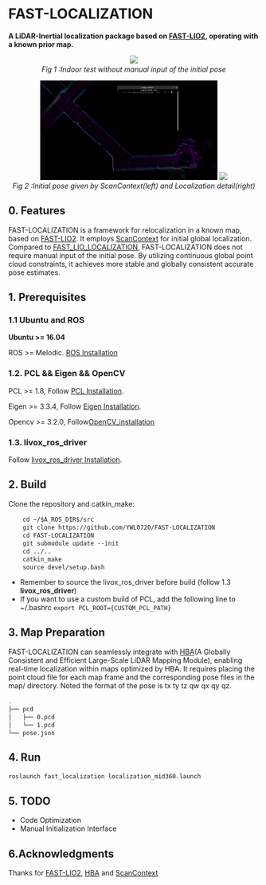 # FAST-LOCALIZATION
**A LiDAR-Inertial localization package based on [FAST-LIO2](https://github.com/hku-mars/FAST_LIO), operating with a known prior map.**
<p align="center">
  <img src="doc/test.gif" height="400"/>
  <br>
  <em>Fig 1 :Indoor test without manual input of the initial pose</em>
</p>

<p align="center">
  <img src="doc/init.gif" height="200"/>
<img src="doc/detail.gif" height="200"/>
  <br>
  <em>Fig 2 :Initial pose given by ScanContext(left)  and Localization detail(right)</em>
</p>

## 0. Features
FAST-LOCALIZATION is a framework for relocalization in a known map, based on [FAST-LIO2](https://github.com/hku-mars/FAST_LIO). It employs [ScanContext](https://github.com/irapkaist/scancontext) for initial global localization. Compared to [FAST_LIO_LOCALIZATION](https://github.com/HViktorTsoi/FAST_LIO_LOCALIZATION), FAST-LOCALIZATION does not require manual input of the initial pose. By utilizing continuous global point cloud constraints, it achieves more stable and globally consistent accurate pose estimates.
## 1. Prerequisites
### 1.1 **Ubuntu** and **ROS**
**Ubuntu >= 16.04**

ROS    >= Melodic. [ROS Installation](http://wiki.ros.org/ROS/Installation)

### 1.2. **PCL && Eigen && OpenCV**
PCL    >= 1.8,   Follow [PCL Installation](http://www.pointclouds.org/downloads/linux.html).

Eigen  >= 3.3.4, Follow [Eigen Installation](http://eigen.tuxfamily.org/index.php?title=Main_Page).

Opencv >= 3.2.0, Follow[OpenCV_installation](https://github.com/opencv/opencv)
### 1.3. **livox_ros_driver**
Follow [livox_ros_driver Installation](https://github.com/Livox-SDK/livox_ros_driver).

## 2. Build

Clone the repository and catkin_make:

```
    cd ~/$A_ROS_DIR$/src
    git clone https://github.com/YWL0720/FAST-LOCALIZATION
    cd FAST-LOCALIZATION
    git submodule update --init
    cd ../..
    catkin_make
    source devel/setup.bash
```
- Remember to source the livox_ros_driver before build (follow 1.3 **livox_ros_driver**)
- If you want to use a custom build of PCL, add the following line to ~/.bashrc
  ```export PCL_ROOT={CUSTOM_PCL_PATH}```

## 3. Map Preparation
FAST-LOCALIZATION can seamlessly integrate with [HBA](https://github.com/hku-mars/HBA)(A Globally Consistent and Efficient Large-Scale LiDAR Mapping Module), enabling real-time localization within maps optimized by HBA. It requires placing the point cloud file for each map frame and the corresponding pose files in the map/ directory. Noted the format of the pose is tx ty tz qw qx qy qz.
```
.
├── pcd
│   ├── 0.pcd
│   └── 1.pcd
└── pose.json
```

## 4. Run
```
roslaunch fast_localization localization_mid360.launch
```
## 5. TODO
- Code Optimization
- Manual Initialization Interface

## 6.Acknowledgments

Thanks for [FAST-LIO2](https://github.com/hku-mars/FAST_LIO), [HBA](https://github.com/hku-mars/HBA) and [ScanContext](https://github.com/irapkaist/scancontext)